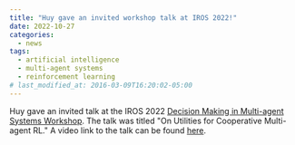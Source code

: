 ```yaml
---
title: "Huy gave an invited workshop talk at IROS 2022!"
date: 2022-10-27
categories:
  - news
tags:
  - artificial intelligence
  - multi-agent systems
  - reinforcement learning
# last_modified_at: 2016-03-09T16:20:02-05:00
---
```


Huy gave an invited talk at the IROS 2022 [Decision Making in Multi-agent Systems Workshop](https://dcslgatech.github.io/iros22-multi-agent-workshop/#section-home). The talk was titled "On Utilities for Cooperative Multi-agent RL." A video link to the talk can be found [here](https://dcslgatech.github.io/iros22-multi-agent-workshop/#section-videos).
